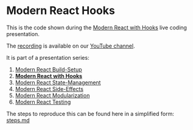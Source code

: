 # Modern React Hooks

This is the code shown during the [Modern React with Hooks](https://www.meetup.com/software-enthusiasts/events/266254630/) live coding presentation.

The [recording](https://www.youtube.com/watch?v=0RAP7StsKcg) is available on our [YouTube channel](https://www.youtube.com/channel/UCUzXSmEvF3VEf_TV9q6oAhw).

It is part of a presentation series:
1. [Modern React Build-Setup](https://github.com/jambit/modern-react/tree/01-build-setup)
2. **[Modern React with Hooks](https://github.com/jambit/modern-react/tree/02-hooks)**
3. [Modern React State-Management](https://github.com/jambit/modern-react/tree/03-state-management)
4. [Modern React Side-Effects](https://github.com/jambit/modern-react/tree/04-side-effects)
5. [Modern React Modularization](https://github.com/jambit/modern-react/tree/05-modularization)
6. [Modern React Testing](https://github.com/jambit/modern-react/tree/06-testing)

The steps to reproduce this can be found here in a simplified form: [steps.md](./steps.md)
